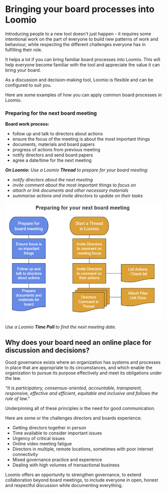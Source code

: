 # Bringing your board processes into Loomio

Introducing people to a new tool doesn't just happen - it requires some intentional work on the part of everyone to build new patterns of work and behaviour, while respecting the different challenges everyone has in fulfilling their role.

It helps a lot if you can bring familiar board processes into Loomio. This will help everyone become familiar with the tool and appreciate the value it can bring your board.

As a discussion and decision-making tool, Loomio is flexible and can be configured to suit you.  

Here are some examples of how you can apply common board processes in Loomio.

### Preparing for the next board meeting
**Board work process:**
* follow up and talk to directors about actions
* ensure the focus of the meeting is about the most important things
* documents, materials and board papers
* progress of actions from previous meeting
* notify directors and send board papers
* agree a date/time for the next meeting

***On Loomio:***
*Use a Loomio **Thread** to prepare for your board meeting:*
* *notify directors about the next meeting*
* *invite comment about the most important things to focus on*
* *attach or link documents and other necessary materials*
* *summarise actions and invite directors to update on their tasks*

![](prepare-meeting.png)

*Use a Loomio **Time Poll** to find the next meeting date.*


## Why does your board need an online place for discussion and decisions?

Good governance exists where an organization has systems and processes in place that are appropriate to its circumstances, and which enable the organization to pursue its purpose effectively and meet its obligations under the law.

*“It is participatory, consensus-oriented, accountable, transparent, responsive, effective and efficient, equitable and inclusive and follows the rule of law.”*

Underpinning all of these principles is the need for good communication.

Here are some or the challenges directors and boards experience:

* Getting directors together in person
* Time available to consider important issues 
* Urgency of critical issues
* Online video meeting fatigue
* Directors in multiple, remote locations, sometimes with poor internet connectivity
* Mixed governance practice and experience
* Dealing with high volumes of transactional business 

Loomio offers an opportunity to strengthen governance, to extend collaboration beyond board meetings, to include everyone in open, honest and respectful discussion while documenting everything.
